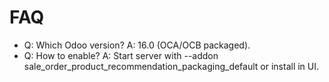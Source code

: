# FAQ

- Q: Which Odoo version? A: 16.0 (OCA/OCB packaged).
- Q: How to enable? A: Start server with --addon sale_order_product_recommendation_packaging_default or install in UI.
